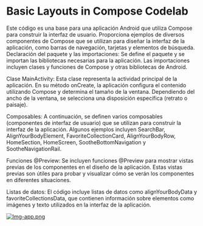 # Basic Layouts in Compose Codelab

Este código es una base para una aplicación Android que utiliza Compose para construir la interfaz de usuario. Proporciona ejemplos de diversos componentes de Compose que se utilizan para diseñar la interfaz de la aplicación, como barras de navegación, tarjetas y elementos de búsqueda.
Declaración del paquete y las importaciones: Se define el paquete y se importan las bibliotecas necesarias para la aplicación. Las importaciones incluyen clases y funciones de Compose y otras bibliotecas de Android.

Clase MainActivity: Esta clase representa la actividad principal de la aplicación. En su método onCreate, la aplicación configura el contenido utilizando Compose y determina el tamaño de la ventana. Dependiendo del ancho de la ventana, se selecciona una disposición específica (retrato o paisaje).

Composables: A continuación, se definen varios composables (componentes de interfaz de usuario) que se utilizan para construir la interfaz de la aplicación. Algunos ejemplos incluyen SearchBar, AlignYourBodyElement, FavoriteCollectionCard, AlignYourBodyRow, HomeSection, HomeScreen, SootheBottomNavigation y SootheNavigationRail.

Funciones @Preview: Se incluyen funciones @Preview para mostrar vistas previas de los componentes en el diseño de la aplicación. Estas vistas previas son útiles para probar y visualizar cómo se verán los componentes en diferentes situaciones.

Listas de datos: El código incluye listas de datos como alignYourBodyData y favoriteCollectionsData, que contienen información sobre elementos como imágenes y texto utilizados en la interfaz de la aplicación.

[![Img-app.png](https://i.postimg.cc/d0bPVtdg/Img-app.png)](https://postimg.cc/5HSkPJsm)
